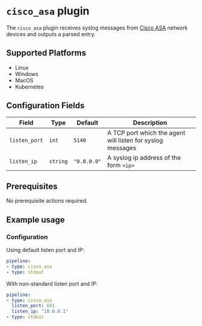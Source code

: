 # `cisco_asa` plugin

The `cisco_asa` plugin receives syslog messages from [Cisco ASA](https://en.wikipedia.org/wiki/Cisco_ASA) network devices and outputs a parsed entry.

## Supported Platforms

- Linux
- Windows
- MacOS
- Kubernetes

## Configuration Fields

| Field | Type | Default | Description |
| --- | --- | --- | --- |
| `listen_port` | `int` | `5140` | A TCP port which the agent will listen for syslog messages |
| `listen_ip` | `string` | `"0.0.0.0"`  | A syslog ip address of the form `<ip>` |

## Prerequisites

No prerequisite actions required.

## Example usage

### Configuration

Using default listen port and IP:

```yaml
pipeline:
- type: cisco_asa
- type: stdout

```

With non-standard listen port and IP:

```yaml
pipeline:
- type: cisco_asa
  listen_port: 601
  listen_ip: "10.0.0.1"
- type: stdout

```

